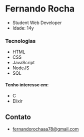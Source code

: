 # Fernando Rocha

- Student Web Developer
- Idade: 14y

### Tecnologias

- HTML
- CSS
- JavaScript
- NodeJS
- SQL

#### Tenho interesse em:

- C
- Elixir

## Contato
- fernandorochaaa78@gmail.com
